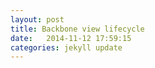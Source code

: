 ```yaml
---
layout: post
title: Backbone view lifecycle
date:   2014-11-12 17:59:15
categories: jekyll update
---
```

